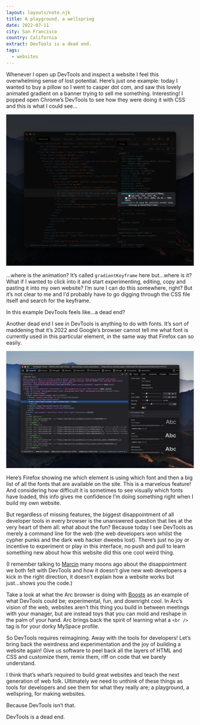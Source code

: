 ```yaml
---
layout: layouts/note.njk
title: A playground, a wellspring
date: 2022-07-11
city: San Francisco
country: California
extract: DevTools is a dead end.
tags:
  - websites
---
```


Whenever I open up DevTools and inspect a website I feel this overwhelming sense of lost potential. Here’s just one example: today I wanted to buy a pillow so I went to casper dot com, and saw this lovely animated gradient on a banner trying to sell me something. Interesting! I popped open Chrome’s DevTools to see how they were doing it with CSS and this is what I could see...

![An example of Chrome’s DevTools highlighting a CSS keyframe animation](/images/devtools-1.webp)

...where is the animation? It’s called `gradientKeyframe` here but...where is it? What if I wanted to click into it and start experimenting, editing, copy and pasting it into my own website? I’m sure I can do this somewhere, right? But it’s not clear to me and I’d probably have to go digging through the CSS file itself and search for the keyframe.

In this example DevTools feels like...a dead end?

Another dead end I see in DevTools is anything to do with fonts. It’s sort of maddening that it’s 2022 and Google’s browser cannot tell me what font is currently used in this particular element, in the same way that Firefox can so easily.

![An example of Firefox’s Developer Tools displaying the Fonts tab where you can see each of the fonts that a website has been using](/images/devtools-2.webp)

Here’s Firefox showing me which element is using which font and then a big list of all the fonts that are available on the site. This is a marvelous feature! And considering how difficult it is sometimes to see visually which fonts have loaded, this info gives me confidence I’m doing something right when I build my own website.

But regardless of missing features, the biggest disappointment of all developer tools in every browser is the unanswered question that lies at the very heart of them all: what about the fun? Because today I see DevTools as merely a command line for the web (the web developers won whilst the cypher punks and the dark web hacker dweebs lost). There’s just no joy or incentive to experiment or play in this interface, no push and pull to learn something new about how this website did this one cool weird thing.

(I remember talking to [Marcin](https://aresluna.org/) many moons ago about the disappointment we both felt with DevTools and how it doesn’t give new web developers a kick in the right direction, it doesn’t explain how a website works but just...shows you the code.)

Take a look at what the Arc browser is doing with [Boosts](https://www.loom.com/share/55e80c00d4444579b5d0de49d9ffc650) as an example of what DevTools could be; experimental, fun, and downright cool. In Arc’s vision of the web, websites aren’t this thing you build in between meetings with your manager, but are instead toys that you can mold and reshape in the palm of your hand. Arc brings back the spirit of learning what a `<br />` tag is for your dorky MySpace profile.

So DevTools requires reimagining. Away with the tools for developers! Let’s bring back the weirdness and experimentation and the joy of building a website again! Give us software to peel back all the layers of HTML and CSS and customize them, remix them, riff on code that we barely understand.

I think that’s what’s required to build great websites and teach the next generation of web folk. Ultimately we need to unthink of these things as tools for developers and see them for what they really are; a playground, a wellspring, for making websites.

Because DevTools isn’t that.

DevTools is a dead end.

